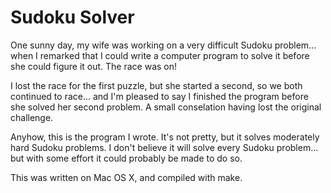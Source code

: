 # Sudoku Solver

One sunny day, my wife was working on a very difficult Sudoku problem... when
I remarked that I could write a computer program to solve it before she could
figure it out.  The race was on!

I lost the race for the first puzzle, but she started a second, so we both
continued to race... and I'm pleased to say I finished the program before
she solved her second problem.  A small conselation having lost the original
challenge.

Anyhow, this is the program I wrote.  It's not pretty, but it solves
moderately hard Sudoku problems.  I don't believe it will solve every
Sudoku problem... but with some effort it could probably be made to
do so.

This was written on Mac OS X, and compiled with make.
